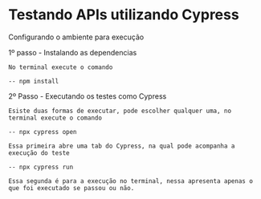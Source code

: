 # Testando APIs utilizando Cypress

Configurando o ambiente para execução 

1º passo - Instalando as dependencias

    No terminal execute o comando

    -- npm install

2º Passo - Executando os testes como Cypress

    Esiste duas formas de executar, pode escolher qualquer uma, no terminal execute o comando

    -- npx cypress open

    Essa primeira abre uma tab do Cypress, na qual pode acompanha a execução do teste

    -- npx cypress run

    Essa segunda é para a execução no terminal, nessa apresenta apenas o que foi executado se passou ou não.
